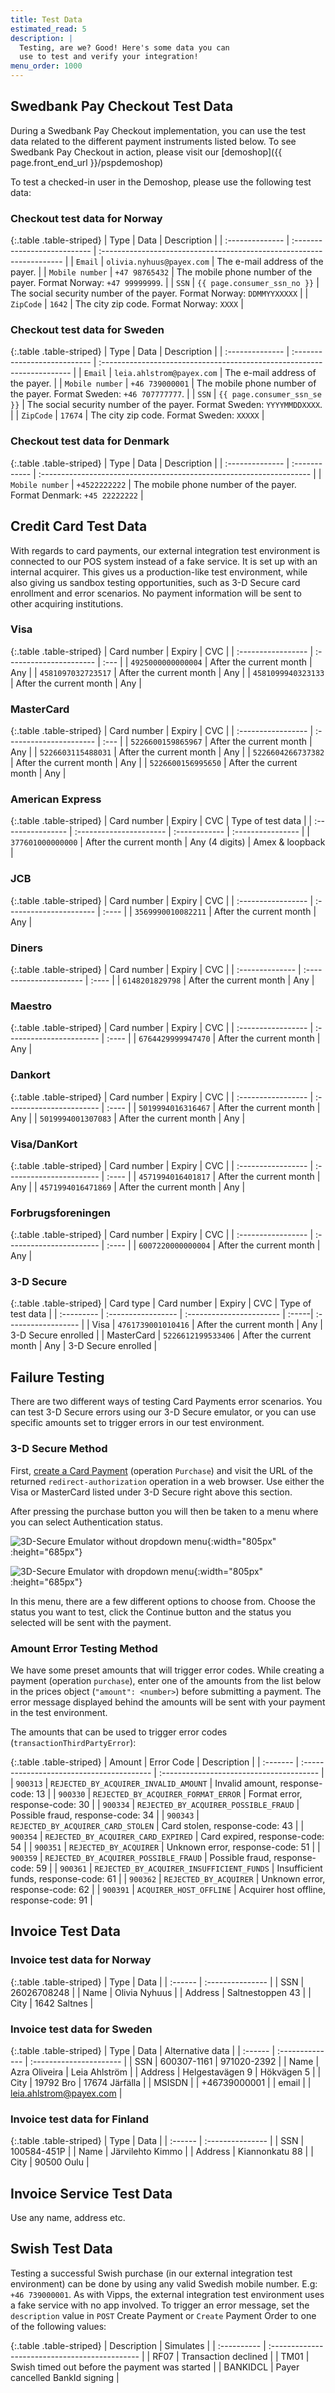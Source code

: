 ```yaml
---
title: Test Data
estimated_read: 5
description: |
  Testing, are we? Good! Here's some data you can
  use to test and verify your integration!
menu_order: 1000
---
```


## Swedbank Pay Checkout Test Data

During a Swedbank Pay Checkout implementation, you can use the test data related
to the different payment instruments listed below. To see Swedbank Pay Checkout
in action, please visit our [demoshop]({{ page.front_end_url }}/pspdemoshop)

To test a checked-in user in the Demoshop, please use the following test data:

### Checkout test data for Norway

{:.table .table-striped}
| Type            | Data                         | Description                                                           |
| :-------------- | :--------------------------- | :-------------------------------------------------------------------- |
| `Email`         | `olivia.nyhuus@payex.com`    | The e-mail address of the payer.                                      |
| `Mobile number` | `+47 98765432`               | The mobile phone number of the payer. Format Norway: `+47 99999999`.  |
| `SSN`           | `{{ page.consumer_ssn_no }}` | The social security number of the payer. Format Norway: `DDMMYYXXXXX` |
| `ZipCode`       | `1642`                       | The city zip code. Format Norway: `XXXX`                              |

### Checkout test data for Sweden

{:.table .table-striped}
| Type            | Data                         | Description                                                             |
| :-------------- | :--------------------------- | :---------------------------------------------------------------------- |
| `Email`         | `leia.ahlstrom@payex.com`    | The e-mail address of the payer.                                        |
| `Mobile number` | `+46 739000001`              | The mobile phone number of the payer. Format Sweden: `+46 707777777`.   |
| `SSN`           | `{{ page.consumer_ssn_se }}` | The social security number of the payer. Format Sweden: `YYYYMMDDXXXX`. |
| `ZipCode`       | `17674`                      | The city zip code. Format Sweden: `XXXXX`                               |

### Checkout test data for Denmark

{:.table .table-striped}
| Type            | Data          | Description                                                          |
| :-------------- | :------------ | :------------------------------------------------------------------- |
| `Mobile number` | `+4522222222` | The mobile phone number of the payer. Format Denmark: `+45 22222222` |

## Credit Card Test Data

With regards to card payments, our external integration test environment is
connected to our POS system instead of a fake service. It is set up with an
internal acquirer. This gives us a production-like test environment, while also
giving us sandbox testing opportunities, such as 3-D Secure card enrollment and
error scenarios. No payment information will be sent to other acquiring
institutions.

### Visa

{:.table .table-striped}
| Card number        | Expiry                  | CVC  |
| :----------------- | :---------------------- | :--- |
| `4925000000000004` | After the current month | Any  |
| `4581097032723517` | After the current month | Any  |
| `4581099940323133` | After the current month | Any  |

### MasterCard

{:.table .table-striped}
| Card number        | Expiry                  | CVC  |
| :----------------- | :---------------------- | :--- |
| `5226600159865967` | After the current month | Any  |
| `5226603115488031` | After the current month | Any  |
| `5226604266737382` | After the current month | Any  |
| `5226600156995650` | After the current month | Any  |

### American Express

{:.table .table-striped}
| Card number       | Expiry                  | CVC            | Type of test data |
| :---------------- | :---------------------- | :------------  | :---------------- |
| `377601000000000` | After the current month | Any (4 digits) | Amex & loopback   |

### JCB

{:.table .table-striped}
| Card number        | Expiry                  | CVC   |
| :----------------- | :---------------------- | :---- |
| `3569990010082211` | After the current month | Any   |

### Diners

{:.table .table-striped}
| Card number     | Expiry                  | CVC   |
| :-------------- | :---------------------- | :---- |
| `6148201829798` | After the current month | Any   |

### Maestro

{:.table .table-striped}
| Card number        | Expiry                   | CVC   |
| :----------------- | :----------------------- | :---- |
| `6764429999947470` | After the current month  | Any   |

### Dankort

{:.table .table-striped}
| Card number        | Expiry                   | CVC   |
| :----------------- | :----------------------- | :---- |
| `5019994016316467` | After the current month  | Any   |
| `5019994001307083` | After the current month  | Any   |

### Visa/DanKort

{:.table .table-striped}
| Card number        | Expiry                   | CVC   |
| :----------------- | :----------------------- | :---- |
| `4571994016401817` | After the current month  | Any   |
| `4571994016471869` | After the current month  | Any   |

### Forbrugsforeningen

{:.table .table-striped}
| Card number        | Expiry                   | CVC   |
| :----------------- | :----------------------- | :---- |
| `6007220000000004` | After the current month  | Any   |

### 3-D Secure

{:.table .table-striped}
| Card type  | Card number        | Expiry                   | CVC   | Type of test data   |
| :--------- | :----------------- | :----------------------- | :-----| :------------------ |
| Visa       | `4761739001010416` | After the current month  | Any   | 3-D Secure enrolled |
| MasterCard | `5226612199533406` | After the current month  | Any   | 3-D Secure enrolled |

## Failure Testing

There are two different ways of testing Card Payments error scenarios. You can
test 3-D Secure errors using our 3-D Secure emulator, or you can use specific
amounts set to trigger errors in our test environment.

### 3-D Secure Method

First, [create a Card Payment][create-card-purchase] (operation `Purchase`) and
visit the URL of the returned `redirect-authorization` operation in a web
browser. Use either the Visa or MasterCard listed under 3-D Secure right above
this section.

After pressing the purchase button you will then be taken to a menu where you
can select Authentication status.

![3D-Secure Emulator without dropdown menu][3ds-emulator-no-dropdown]{:width="805px" :height="685px"}

![3D-Secure Emulator with dropdown menu][3ds-emulator-with-dropdown]{:width="805px" :height="685px"}

In this menu, there are a few different options to choose from. Choose the
status you want to test, click the Continue button and the
status you selected will be sent with the payment.

### Amount Error Testing Method

We have some preset amounts that will trigger error codes. While creating a
payment (operation `purchase`), enter one of the amounts from the list below in
the prices object (`"amount": <number>`) before submitting a payment. The error
message displayed behind the amounts will be sent with your payment in the test
environment.

The amounts that can be used to trigger error codes
(`transactionThirdPartyError`):

{:.table .table-striped}
| Amount   | Error Code                                | Description                              |
| :------- | :---------------------------------------- | :--------------------------------------- |
| `900313` | `REJECTED_BY_ACQUIRER_INVALID_AMOUNT`     | Invalid amount, response-code: 13        |
| `900330` | `REJECTED_BY_ACQUIRER_FORMAT_ERROR`       | Format error, response-code: 30          |
| `900334` | `REJECTED_BY_ACQUIRER_POSSIBLE_FRAUD`     | Possible fraud, response-code: 34        |
| `900343` | `REJECTED_BY_ACQUIRER_CARD_STOLEN`        | Card stolen, response-code: 43           |
| `900354` | `REJECTED_BY_ACQUIRER_CARD_EXPIRED`       | Card expired, response-code: 54          |
| `900351` | `REJECTED_BY_ACQUIRER`                    | Unknown error, response-code: 51         |
| `900359` | `REJECTED_BY_ACQUIRER_POSSIBLE_FRAUD`     | Possible fraud, response-code: 59        |
| `900361` | `REJECTED_BY_ACQUIRER_INSUFFICIENT_FUNDS` | Insufficient funds, response-code: 61    |
| `900362` | `REJECTED_BY_ACQUIRER`                    | Unknown error, response-code: 62         |
| `900391` | `ACQUIRER_HOST_OFFLINE`                   | Acquirer host offline, response-code: 91 |

## Invoice Test Data

### Invoice test data for Norway

{:.table .table-striped}
| Type    | Data             |
| :------ | :--------------- |
| SSN     | 26026708248      |
| Name    | Olivia Nyhuus    |
| Address | Saltnestoppen 43 |
| City    | 1642 Saltnes     |

### Invoice test data for Sweden

{:.table .table-striped}
| Type    | Data            | Alternative data        |
| :------ | :-------------- | :---------------------- |
| SSN     | 600307-1161     | 971020-2392             |
| Name    | Azra Oliveira   | Leia Ahlström           |
| Address | Helgestavägen 9 | Hökvägen 5              |
| City    | 19792 Bro       | 17674 Järfälla          |
| MSISDN  |                 | +46739000001            |
| email   |                 | leia.ahlstrom@payex.com |

### Invoice test data for Finland

{:.table .table-striped}
| Type    | Data             |
| :------ | :--------------- |
| SSN     | 100584-451P      |
| Name    | Järvilehto Kimmo |
| Address | Kiannonkatu 88   |
| City    | 90500 Oulu       |

## Invoice Service Test Data

Use any name, address etc.

## Swish Test Data

Testing a successful Swish purchase (in our external integration test
environment) can be done by using any valid Swedish mobile number. E.g:
`+46 739000001`. As with Vipps, the external integration test environment uses a
fake service with no app involved. To trigger an error message, set the
`description` value in `POST` Create Payment or `Create` Payment Order to one of
the following values:

{:.table .table-striped}
| Description | Simulates                                      |
| :---------- | :--------------------------------------------- |
| RF07        | Transaction declined                           |
| TM01        | Swish timed out before the payment was started |
| BANKIDCL    | Payer cancelled BankId signing                 |

[create-card-purchase]: /payment-instruments/card/redirect#step-1-create-a-purchase
[3ds-emulator-no-dropdown]: /assets/img/3DS-emulator-no-dropdown.png
[3ds-emulator-with-dropdown]: /assets/img/3DS-emulator-with-dropdown.png
